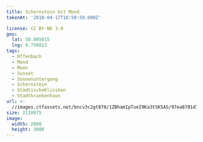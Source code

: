 ```yaml
---
title: Schornstein mit Mond
takenAt: '2010-04-17T18:50:59.000Z'

license: CC BY-ND 3.0
geo:
  lat: 50.095015
  lng: 8.758013
tags:
  - Offenbach
  - Mond
  - Moon
  - Sunset
  - Sonnenuntergang
  - Schornstein
  - StädtischeKliniken
  - Stadtkrankenhaus
url: >-
  //images.ctfassets.net/bncv3c2gt878/1ZBhamIpTueI9Ka3tSK5AS/97ea8701d77aea6bcbb13263601af0ae/schornstein-mit-mond_4529330938_o
size: 2118975
image:
  width: 2000
  height: 3008
---
```

